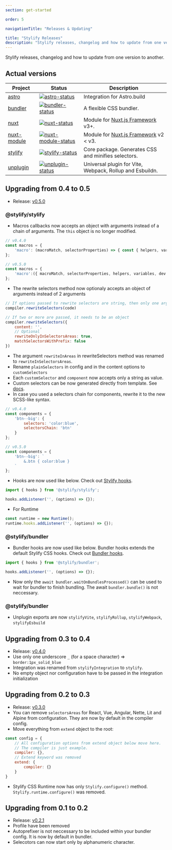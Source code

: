 ```yaml
---
section: get-started

order: 5

navigationTitle: "Releases & Updating"

title: "Stylify Releases"
description: "Stylify releases, changelog and how to update from one version to another."
---
```


Stylify releases, changelog and how to update from one version to another.

## Actual versions

<div class="max-width:100% overflow:auto">

| Project               | Status                                                       | Description                                                                          |
| --------------------- | ------------------------------------------------------------ | -------------------------------------------------------------------------------------|
| [astro]               | [![astro-status]][astro-package]                             | Integration for Astro.build                                                              |
| [bundler]             | [![bundler-status]][bundler-package]                         | A flexible CSS bundler.                                                              |
| [nuxt]                | [![nuxt-status]][nuxt-package]                               | Module for [Nuxt.js Framework](https://nuxtjs.org/) v3+.                             |
| [nuxt-module]         | [![nuxt-module-status]][nuxt-module-package]                 | Module for [Nuxt.js Framework](https://nuxtjs.org/) v2 < v3.                         |
| [stylify]             | [![stylify-status]][stylify-package]                         | Core package. Generates CSS and minifies selectors.                                  |
| [unplugin]            | [![unplugin-status]][unplugin-package]                       | Universal plugin for Vite, Webpack, Rollup and Esbuildn.                             |


[astro]: https://github.com/stylify/packages/tree/master/packages/astro
[astro-status]: https://img.shields.io/npm/v/@stylify/astro?color=%2301befe&label=Version&style=for-the-badge
[astro-package]: https://npmjs.com/package/@stylify/astro

[bundler]: https://github.com/stylify/packages/tree/master/packages/bundler
[bundler-status]: https://img.shields.io/npm/v/@stylify/bundler?color=%2301befe&label=Version&style=for-the-badge
[bundler-package]: https://npmjs.com/package/@stylify/bundler

[nuxt]: https://github.com/stylify/packages/tree/master/packages/nuxt
[nuxt-status]: https://img.shields.io/npm/v/@stylify/nuxt?color=%2301befe&label=Version&style=for-the-badge
[nuxt-package]: https://npmjs.com/package/@stylify/nuxt

[nuxt-module]: https://github.com/stylify/packages/tree/master/packages/nuxt-module
[nuxt-module-status]: https://img.shields.io/npm/v/@stylify/nuxt-module?color=%2301befe&label=Version&style=for-the-badge
[nuxt-module-package]: https://npmjs.com/package/@stylify/nuxt-module

[stylify]: https://github.com/stylify/packages/tree/master/packages/stylify
[stylify-status]: https://img.shields.io/npm/v/@stylify/stylify?color=%2301befe&label=Version&style=for-the-badge
[stylify-package]: https://npmjs.com/package/@stylify/stylify

[unplugin]: https://github.com/stylify/packages/tree/master/packages/unplugin
[unplugin-status]: https://img.shields.io/npm/v/@stylify/unplugin?color=%2301befe&label=Version&style=for-the-badge
[unplugin-package]: https://npmjs.com/package/@stylify/unplugin

</div>

## Upgrading from 0.4 to 0.5
- Release: [v0.5.0](https://github.com/stylify/packages/releases/tag/v0.5.0)

### @stylify/stylify
- Macros callbacks now accepts an object with arguments instead of a chain of arguments. The `this` object is no longer modified.
```js
// v0.4.0
const macros = {
	'macro': (macroMatch, selectorProperties) => { const { helpers, variables, dev } = this;}
};

// v0.5.0
const macros = {
	'macro':({ macroMatch, selectorProperties, helpers, variables, dev }) => {}
};
```
- The rewrite selectors method now optionaly accepts an object of arguments instead of 2 arguments
```js
// If options passed to rewrite selectors are string, then only one argument is expected
compiler.rewriteSelectors(code)

// If two or more are passed, it needs to be an object
compiler.rewriteSelectors({
	content: '',
	// Optional
	rewriteOnlyInSelectorsAreas: true,
	matchSelectorsWithPrefix: false
})
```
- The argument `rewriteInAreas` in rewriteSelectors method was renamed to `rewriteInSelectorsAreas`.
- Rename `plainSelectors` in config and in the content options to `customSelectors`
- Each `customSelector` and `component` now accepts only a string as value.
- Custom selectors can be now generated directly from template. See [docs](/docs/stylify/compiler#customselectors).
- In case you used a selectors chain for components, rewrite it to the new SCSS-like syntax.
```js
// v0.4.0
const components = {
	'btn--big': {
		selectors: 'color:blue',
		selectorsChain: 'btn'
	}
};

// v0.5.0
const components = {
	'btn--big': `
		&.btn { color:blue }
	`
};
```
- Hooks are now used like below. Check out [Stylify hooks](/docs/stylify/compiler#hooks).
```js
import { hooks } from '@stylify/stylify';

hooks.addListener('', (options) => {});
```
- For Runtime

```js
const runtime = new Runtime();
runtime.hooks.addListener('', (options) => {});
```

### @stylify/bundler
- Bundler hooks are now used like below. Bundler hooks extends the default Stylify CSS hooks. Check out [Bundler hooks](/docs/bundler#hooks).
```js
import { hooks } from '@stylify/bundler';

hooks.addListener('', (options) => {});
```
- Now only the `await bundler.waitOnBundlesProcessed()` can be used to wait for bundler to finish bundling. The await `bundler.bundle()` is not neccessary.

### @stylify/bundler
- Unplugin exports are now `stylifyVite`, `stylifyRollup`, `stylifyWebpack`, `stylifyEsbuild`

## Upgrading from 0.3 to 0.4
- Release: [v0.4.0](https://github.com/stylify/packages/releases/tag/v0.4.0)
- Use only one underscore `_` (for a space character) => `border:1px_solid_blue`
- Integration was renamed from `stylifyIntegration` to `stylify`.
- No empty object nor configuration have to be passed in the integration initialization

## Upgrading from 0.2 to 0.3
- Release: [v0.3.0](https://github.com/stylify/packages/releases/tag/v0.3.0)
- You can remove `selectorsAreas` for React, Vue, Angular, Nette, Lit and Alpine from configuration. They are now by default in the compiler config.
- Move everything from `extend` object to the root:
```js
const config = {
	// All configuration options from extend object below move here.
	// The compiler is just example.
	compiler: {},
	// Extend keyword was removed
	extend: {
		compiler: {}
	}
}
```
- Stylify CSS Runtime now has only `Stylify.configure()` method. `Stylify.runtime.configure()` was removed.

## Upgrading from 0.1 to 0.2
- Release: [v0.2.1](https://github.com/stylify/packages/releases/tag/v0.2.1)
- Profile have been removed
- Autoprefixer is not neccessary to be included within your bundler config. It is now by default in bundler.
- Selecotors can now start only by alphanumeric character.
